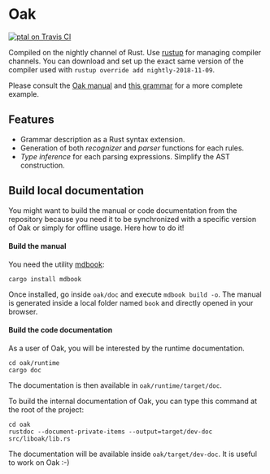 # Oak

[![ptal on Travis CI][travis-image]][travis]

[travis-image]: https://travis-ci.org/ptal/oak.png
[travis]: https://travis-ci.org/ptal/oak

Compiled on the nightly channel of Rust. Use [rustup](http://www.rustup.rs) for managing compiler channels.
You can download and set up the exact same version of the compiler used with `rustup override add nightly-2018-11-09`.

Please consult the [Oak manual](http://hyc.io/oak) and [this grammar](https://github.com/ptal/bonsai/blob/master/src/front/grammar.rs) for a more complete example.

## Features

* Grammar description as a Rust syntax extension.
* Generation of both *recognizer* and *parser* functions for each rules.
* *Type inference* for each parsing expressions. Simplify the AST construction.

## Build local documentation

You might want to build the manual or code documentation from the repository because you need it to be synchronized with a specific version of Oak or simply for offline usage. Here how to do it!

#### Build the manual

You need the utility [mdbook](https://rust-lang-nursery.github.io/mdBook/):

```
cargo install mdbook
```

Once installed, go inside `oak/doc` and execute `mdbook build -o`.
The manual is generated inside a local folder named `book` and directly opened in your browser.

#### Build the code documentation

As a user of Oak, you will be interested by the runtime documentation.

```
cd oak/runtime
cargo doc
```

The documentation is then available in `oak/runtime/target/doc`.

To build the internal documentation of Oak, you can type this command at the root of the project:

```
cd oak
rustdoc --document-private-items --output=target/dev-doc src/liboak/lib.rs
```

The documentation will be available inside `oak/target/dev-doc`.
It is useful to work on Oak :-)
